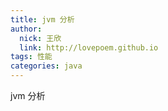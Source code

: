 ```yaml
---
title: jvm 分析
author: 
  nick: 王欣
  link: http://lovepoem.github.io
tags: 性能
categories: java  
---
```


jvm 分析  